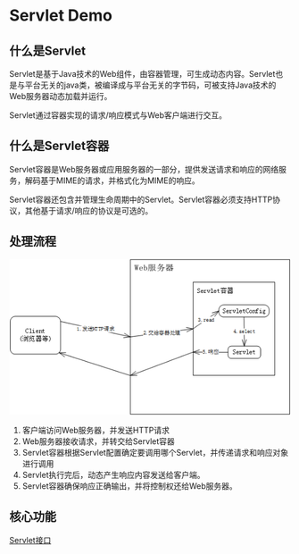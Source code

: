 # Servlet Demo

## 什么是Servlet
Servlet是基于Java技术的Web组件，由容器管理，可生成动态内容。Servlet也是与平台无关的java类，被编译成与平台无关的字节码，可被支持Java技术的Web服务器动态加载并运行。

Servlet通过容器实现的请求/响应模式与Web客户端进行交互。

## 什么是Servlet容器
Servlet容器是Web服务器或应用服务器的一部分，提供发送请求和响应的网络服务，解码基于MIME的请求，并格式化为MIME的响应。

Servlet容器还包含并管理生命周期中的Servlet。Servlet容器必须支持HTTP协议，其他基于请求/响应的协议是可选的。

## 处理流程

![sequence](sequence.png)

1. 客户端访问Web服务器，并发送HTTP请求
2. Web服务器接收请求，并转交给Servlet容器
3. Servlet容器根据Servlet配置确定要调用哪个Servlet，并传递请求和响应对象进行调用
4. Servlet执行完后，动态产生响应内容发送给客户端。
5. Servlet容器确保响应正确输出，并将控制权还给Web服务器。

## 核心功能

[Servlet接口](./Servlet.md)